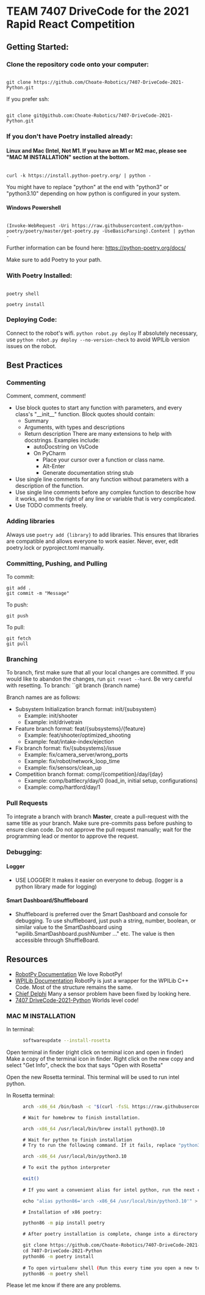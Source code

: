 # TEAM 7407 DriveCode for the 2021 Rapid React Competition

## Getting Started:

### Clone the repository code onto your computer:

```

git clone https://github.com/Choate-Robotics/7407-DriveCode-2021-Python.git

```
If you prefer ssh:

```

git clone git@github.com:Choate-Robotics/7407-DriveCode-2021-Python.git

```

### If you don't have Poetry installed already:

#### Linux and Mac (Intel, Not M1. If you have an M1 or M2 mac, please see "MAC M INSTALLATION" section at the bottom.

```

curl -k https://install.python-poetry.org/ | python - 

```
You might have to replace "python" at the end with "python3" or "python3.10" depending on how python is configured in your system.

#### Windows Powershell

```

(Invoke-WebRequest -Uri https://raw.githubusercontent.com/python-poetry/poetry/master/get-poetry.py -UseBasicParsing).Content | python -

```

Further information can be found here: https://python-poetry.org/docs/



Make sure to add Poetry to your path.



### With Poetry Installed:

```

poetry shell

poetry install

```

### Deploying Code:
Connect to the robot's wifi.
``python robot.py deploy``
If absolutely necessary, use ``python robot.py deploy --no-version-check`` to avoid WPILib version issues on the robot.


## Best Practices

### Commenting
Comment, comment, comment!
 - Use block quotes to start any function with parameters, and every class's "\_\_init\_\_" function. Block quotes should contain:
	 - Summary
	 - Arguments, with types and descriptions
	 - Return description
	 There are many extensions to help with docstrings. Examples include:
		 - autoDocstring on VsCode
		 - On PyCharm
			 - Place your cursor over a function or class name.
			 - Alt-Enter
			 - Generate documentation string stub
 - Use single line comments for any function without parameters with a description of the function.
 - Use single line comments before any complex function to describe how it works, and to the right of any line or variable that is very complicated.
 - Use TODO comments freely.

### Adding libraries
Always use ``poetry add {library}`` to add libraries. This ensures that libraries are compatible and allows everyone to work easier.
Never, ever, edit poetry.lock or pyproject.toml manually.

### Committing, Pushing, and Pulling
To commit:
```
git add .
git commit -m "Message"
```
To push:
```
git push
```
To pull:
```
git fetch
git pull
```

### Branching
To branch, first make sure that all your local changes are committed. If you would like to abandon the changes, run ``git reset --hard``. Be very careful with resetting.
To branch: ``git branch {branch name}

Branch names are as follows:
 - Subsystem Initialization branch format: init/{subsystem}
	 - Example: init/shooter
	 - Example: init/drivetrain
 - Feature branch format: feat/{subsystems}/{feature}
	 - Example: feat/shooter/optimized_shooting
	 - Example: feat/intake-index/ejection
 - Fix branch format: fix/{subsystems}/issue
	 - Example: fix/camera_server/wrong_ports
	 - Example: fix/robot/network_loop_time
	 - Example: fix/sensors/clean_up
 - Competition branch format: comp/{competition}/day/{day}
	 - Example: comp/battlecry/day/0 (load_in, initial setup, configurations)
	 - Example: comp/hartford/day/1

### Pull Requests
To integrate a branch with branch **Master**,  create a pull-request with the same title as your branch. Make sure pre-commits pass before pushing to ensure clean code. Do not approve the pull request manually; wait for the programming lead or mentor to approve the request.

### Debugging:
#### Logger
 - USE LOGGER! It makes it easier on everyone to debug. (logger is a python library made for logging)
#### Smart Dashboard/Shuffleboard
 - Shuffleboard is preferred over the Smart Dashboard and console for debugging. To use shuffleboard, just push a string, number, boolean, or similar value to the SmartDashboard using "wpilib.SmartDashboard.pushNumber ..." etc. The value is then accessible through ShuffleBoard.

## Resources
 - [RobotPy Documentation](https://robotpy.readthedocs.io/en/stable/) We love RobotPy!
 - [WPILib Documentation](https://docs.wpilib.org/en/stable/index.html) RobotPy is just a wrapper for the WPILib C++ Code. Most of the structure remains the same.
 - [Chief Delphi](https://www.chiefdelphi.com/) Many a sensor problem have been fixed by looking here.
 - [7407 DriveCode-2021-Python](https://github.com/Choate-Robotics/7407-DriveCode-2021-Python) Worlds level code!
 
### MAC M INSTALLATION
In terminal:
```bash
      softwareupdate --install-rosetta
```

Open terminal in finder (right click on terminal icon and open in finder)
Make a copy of the terminal icon in finder.
Right click on the new copy and select "Get Info", check the box that says "Open with Rosetta"

Open the new Rosetta terminal. This terminal will be used to run intel python.

In Rosetta terminal:
```bash
      arch -x86_64 /bin/bash -c "$(curl -fsSL https://raw.githubusercontent.com/Homebrew/install/HEAD/install.sh)"

      # Wait for homebrew to finish installation.

      arch -x86_64 /usr/local/bin/brew install python@3.10

      # Wait for python to finish installation
      # Try to run the following command. If it fails, replace "python3.10" with "python3" and make sure the output contains python3.10.

      arch -x86_64 /usr/local/bin/python3.10

      # To exit the python interpreter

      exit()
      
      # If you want a convenient alias for intel python, run the next command with the successful python from the last command:

      echo "alias python86='arch -x86_64 /usr/local/bin/python3.10'" > ~/.zshrc

      # Installation of x86 poetry:

      python86 -m pip install poetry

      # After poetry installation is complete, change into a directory where you want python programs

      git clone https://github.com/Choate-Robotics/7407-DriveCode-2021-Python.git
      cd 7407-DriveCode-2021-Python
      python86 -m poetry install
   
      # To open virtualenv shell (Run this every time you open a new terminal in that folder)
      python86 -m poetry shell
```

Please let me know if there are any problems.
